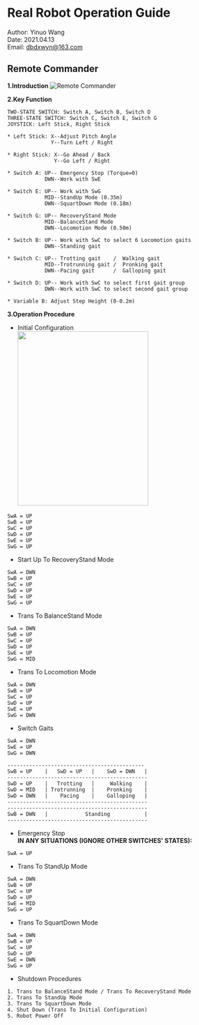 # Real Robot Operation Guide
Author: Yinuo Wang\
Date: 2021.04.13\
Email: dbdxwyn@163.com
## Remote Commander
**1.Introduction**
![Remote Commander](https://user-images.githubusercontent.com/69251304/114665702-ef5ff880-9d2f-11eb-84d0-a2a2d67d967f.png)


**2.Key Function**
```
TWO-STATE SWITCH: Switch A, Switch B, Switch D
THREE-STATE SWITCH: Switch C, Switch E, Switch G
JOYSTICK: Left Stick, Right Stick

* Left Stick: X--Adjust Pitch Angle
              Y--Turn Left / Right

* Right Stick: X--Go Ahead / Back
               Y--Go Left / Right

* Switch A: UP-- Emergency Stop (Torque=0)
            DWN--Work with SwE

* Switch E: UP-- Work with SwG
            MID--StandUp Mode (0.35m)
            DWN--SquartDown Mode (0.18m)

* Switch G: UP-- RecoveryStand Mode
            MID--BalanceStand Mode
            DWN--Locomotion Mode (0.50m)

* Switch B: UP-- Work with SwC to select 6 Locomotion gaits
            DWN--Standing gait

* Switch C: UP-- Trotting gait    /  Walking gait
            MID--Trotrunning gait /  Pronking gait
            DWN--Pacing gait      /  Galloping gait

* Switch D: UP-- Work with SwC to select first gait group
            DWN--Work with SwC to select second gait group

* Variable B: Adjust Step Height (0-0.2m)
```
**3.Operation Procedure**
* Initial Configuration\
<img src="https://user-images.githubusercontent.com/69251304/114666456-de63b700-9d30-11eb-8eac-3709a0d2f4b8.png" width="300" height="400"/><br/>
```
SwA = UP
SwB = UP
SwC = UP
SwD = UP
SwE = UP
SwG = UP
```
* Start Up To RecoveryStand Mode
```
SwA = DWN
SwB = UP
SwC = UP
SwD = UP
SwE = UP
SwG = UP
```

* Trans To BalanceStand Mode
```
SwA = DWN
SwB = UP
SwC = UP
SwD = UP
SwE = UP
SwG = MID
```

* Trans To Locomotion Mode
```
SwA = DWN
SwB = UP
SwC = UP
SwD = UP
SwE = UP
SwG = DWN
```

* Switch Gaits
```
SwA = DWN
SwE = UP
SwG = DWN

--------------------------------------------
SwB = UP    |   SwD = UP   |    SwD = DWN   |
---------------------------------------------
SwD = UP    |   Trotting   |     Walking    |
SwD = MID   | Trotrunning  |    Pronking    |
SwD = DWN   |    Pacing    |    Galloping   |
---------------------------------------------
---------------------------------------------
SwB = DWN   |            Standing           |
---------------------------------------------
```

* Emergency Stop\
**IN ANY SITUATIONS (IGNORE OTHER SWITCHES' STATES):**
```
SwA = UP
```

* Trans To StandUp Mode
```
SwA = DWN
SwB = UP
SwC = UP
SwD = UP
SwE = MID
SwG = UP
```

* Trans To SquartDown Mode 
```
SwA = DWN
SwB = UP
SwC = UP
SwD = UP
SwE = DWN
SwG = UP
```

* Shutdown Procedures
```
1. Trans to BalanceStand Mode / Trans To RecoveryStand Mode
2. Trans To StandUp Mode
3. Trans To SquartDown Mode 
4. Shut Down (Trans To Initial Configuration)
5. Robot Power Off 
```
